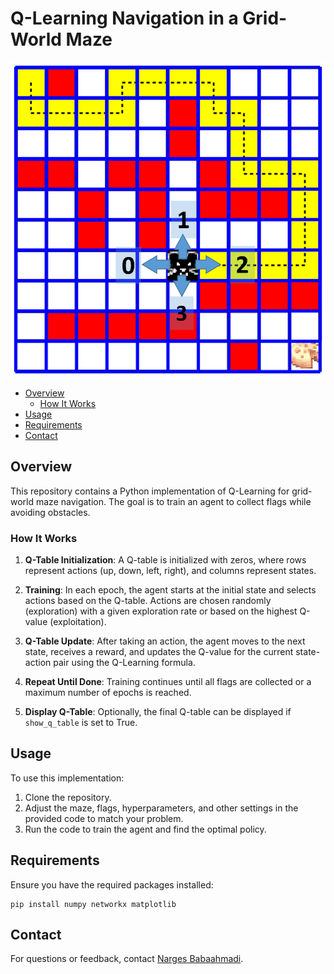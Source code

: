 # Q-Learning Navigation in a Grid-World Maze
![logo](maze.png)
- [Overview](#overview)
  - [How It Works](#how-it-works)
- [Usage](#usage)
- [Requirements](#requirements)
- [Contact](#contact)

## Overview

This repository contains a Python implementation of Q-Learning for grid-world maze navigation. The goal is to train an agent to collect flags while avoiding obstacles. 

### How It Works

1. **Q-Table Initialization**: A Q-table is initialized with zeros, where rows represent actions (up, down, left, right), and columns represent states.

2. **Training**: In each epoch, the agent starts at the initial state and selects actions based on the Q-table. Actions are chosen randomly (exploration) with a given exploration rate or based on the highest Q-value (exploitation).

3. **Q-Table Update**: After taking an action, the agent moves to the next state, receives a reward, and updates the Q-value for the current state-action pair using the Q-Learning formula.

4. **Repeat Until Done**: Training continues until all flags are collected or a maximum number of epochs is reached.

5. **Display Q-Table**: Optionally, the final Q-table can be displayed if `show_q_table` is set to True.

## Usage

To use this implementation:

1. Clone the repository.
2. Adjust the maze, flags, hyperparameters, and other settings in the provided code to match your problem.
3. Run the code to train the agent and find the optimal policy.

## Requirements

Ensure you have the required packages installed:

```
pip install numpy networkx matplotlib
```




## Contact

For questions or feedback, contact [Narges Babaahmadi](mailto:nargesbabaahmadi7@gmail.com).


